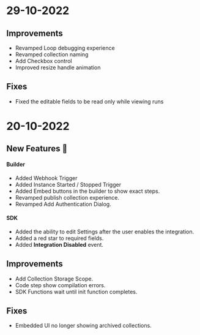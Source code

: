 # 29-10-2022

## Improvements
- Revamped Loop debugging experience
- Revamped collection naming
- Add Checkbox control
- Improved resize handle animation

## Fixes
- Fixed the editable fields to be read only while viewing runs

# 20-10-2022

## New Features 🚀

#### Builder
- Added Webhook Trigger
- Added Instance Started / Stopped Trigger
- Added Embed buttons in the builder to show exact steps.
- Revamped publish collection experience.
- Revamped Add Authentication Dialog.

#### SDK
- Added the ability to edit Settings after the user enables the integration.
- Added a red star to required fields.
- Added **Integration Disabled** event.

## Improvements
- Add Collection Storage Scope.
- Code step show compilation errors.
- SDK Functions wait until init function completes.

## Fixes
- Embedded UI no longer showing archived collections.
